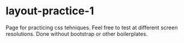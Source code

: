 # layout-practice-1
Page for practicing css tehniques.
Feel free to test at different screen resolutions.
Done without bootstrap or other boilerplates.
